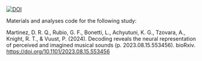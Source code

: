 [![DOI](https://zenodo.org/badge/857079868.svg)](https://zenodo.org/doi/10.5281/zenodo.13760786)

Materials and analyses code for the following study:

Martinez, D. R. Q., Rubio, G. F., Bonetti, L., Achyutuni, K. G., Tzovara, A., Knight, R. T., & Vuust, P. (2024). 
Decoding reveals the neural representation of perceived and imagined musical sounds (p. 2023.08.15.553456). 
bioRxiv. https://doi.org/10.1101/2023.08.15.553456

